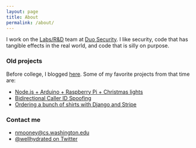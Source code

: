 ```yaml
---
layout: page
title: About
permalink: /about/
---
```


I work on the [Labs/R&D](https://duo.com/labs) team at [Duo Security](https://duo.com/). I like security, code that has tangible effects in the real world, and code that is silly on purpose.

### Old projects
Before college, I blogged [here](http://www.gnewt.at/). Some of my favorite projects from that time are:

* [Node.js + Arduino + Raspberry Pi + Christmas lights](http://www.gnewt.at/blog/2013/09/christmas-lights-with-node-js-arduino-raspberry-pi/)
* [Bidirectional Caller ID Spoofing](http://www.gnewt.at/blog/2012/07/asterisk-bidirectional-cid-spoofing/)
* [Ordering a bunch of shirts with Django and Stripe](http://www.gnewt.at/blog/2014/04/bhs-shirt-sales-with-django/)

### Contact me

* [nmooney@cs.washington.edu](mailto:nmooney@cs.washington.edu)
* [@wellhydrated on Twitter](https://twitter.com/wellhydrated)
